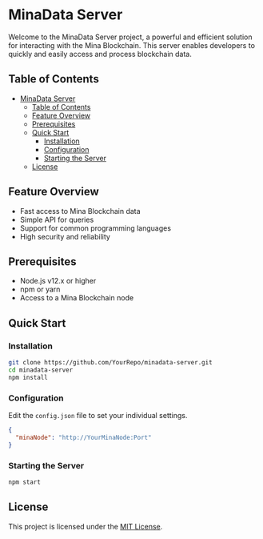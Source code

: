 # MinaData Server

Welcome to the MinaData Server project, a powerful and efficient solution for interacting with the Mina Blockchain. This server enables developers to quickly and easily access and process blockchain data.

## Table of Contents

- [MinaData Server](#minadata-server)
  - [Table of Contents](#table-of-contents)
  - [Feature Overview](#feature-overview)
  - [Prerequisites](#prerequisites)
  - [Quick Start](#quick-start)
    - [Installation](#installation)
    - [Configuration](#configuration)
    - [Starting the Server](#starting-the-server)
  - [License](#license)

## Feature Overview

- Fast access to Mina Blockchain data
- Simple API for queries
- Support for common programming languages
- High security and reliability

## Prerequisites

- Node.js v12.x or higher
- npm or yarn
- Access to a Mina Blockchain node

## Quick Start

### Installation

```bash
git clone https://github.com/YourRepo/minadata-server.git
cd minadata-server
npm install
```

### Configuration

Edit the `config.json` file to set your individual settings.

```json
{
  "minaNode": "http://YourMinaNode:Port"
}
```

### Starting the Server

```bash
npm start
```

## License

This project is licensed under the [MIT License](LICENSE).